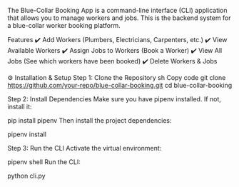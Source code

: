 The Blue-Collar Booking App is a command-line interface (CLI) application that allows you to manage workers and jobs. This is the backend system for a blue-collar worker booking platform.

Features
✔️ Add Workers (Plumbers, Electricians, Carpenters, etc.)
✔️ View Available Workers
✔️ Assign Jobs to Workers (Book a Worker)
✔️ View All Jobs (See which workers have been booked)
✔️ Delete Workers & Jobs

⚙️ Installation & Setup
Step 1: Clone the Repository
sh
Copy code
git clone https://github.com/your-repo/blue-collar-booking.git
cd blue-collar-booking

Step 2: Install Dependencies
Make sure you have pipenv installed. If not, install it:


pip install pipenv
Then install the project dependencies:


pipenv install

Step 3: Run the CLI
Activate the virtual environment:



pipenv shell
Run the CLI:


python cli.py
